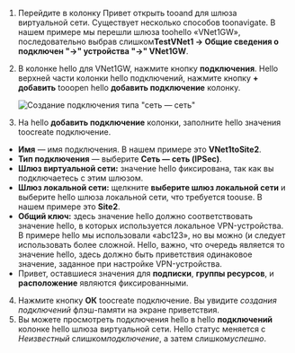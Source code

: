 1. Перейдите в колонку Привет открыть tooand для шлюза виртуальной сети. Существует несколько способов toonavigate. В нашем примере мы перешли шлюза toohello «VNet1GW», последовательно выбрав слишком**TestVNet1 -> Общие сведения о подключен "->" устройства "->" VNet1GW**.
2. В колонке hello для VNet1GW, нажмите кнопку **подключения**. Hello верхней части колонки hello подключений, нажмите кнопку **+ добавить** tooopen hello **добавить подключение** колонку.

    ![Создание подключения типа "сеть — сеть"](./media/vpn-gateway-add-site-to-site-connection-s2s-rm-portal-include/connection1.png)

3. На hello **добавить подключение** колонки, заполните hello значения toocreate подключение.

  - **Имя** — имя подключения. В нашем примере это **VNet1toSite2**.
  - **Тип подключения** — выберите **Сеть — сеть (IPSec)**.
  - **Шлюз виртуальной сети:** значение hello фиксирована, так как вы подключаетесь с этим шлюзом.
  - **Шлюз локальной сети:** щелкните **выберите шлюз локальной сети** и выберите hello шлюза локальной сети, что требуется toouse. В нашем примере это **Site2**.
  - **Общий ключ:** здесь значение hello должно соответствовать значение hello, в которых используется локальное VPN-устройства. В примере hello мы использовали «abc123», но вы можно (и следует использовать более сложной. Hello, важно, что очередь является то значение hello, здесь должно быть приветствия одинаковое значение, заданное при настройке VPN-устройства.
  - Привет, оставшиеся значения для **подписки**, **группы ресурсов**, и **расположение** являются фиксированными.

4. Нажмите кнопку **ОК** toocreate подключение. Вы увидите *создания подключений* флэш-памяти на экране приветствия.
5. Вы можете просмотреть подключения hello в hello **подключений** колонке hello шлюза виртуальной сети. Hello статус меняется с *Неизвестный* слишком*подключение*, а затем слишком*успешно*.
